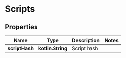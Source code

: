 
# Scripts

## Properties
Name | Type | Description | Notes
------------ | ------------- | ------------- | -------------
**scriptHash** | **kotlin.String** | Script hash | 



